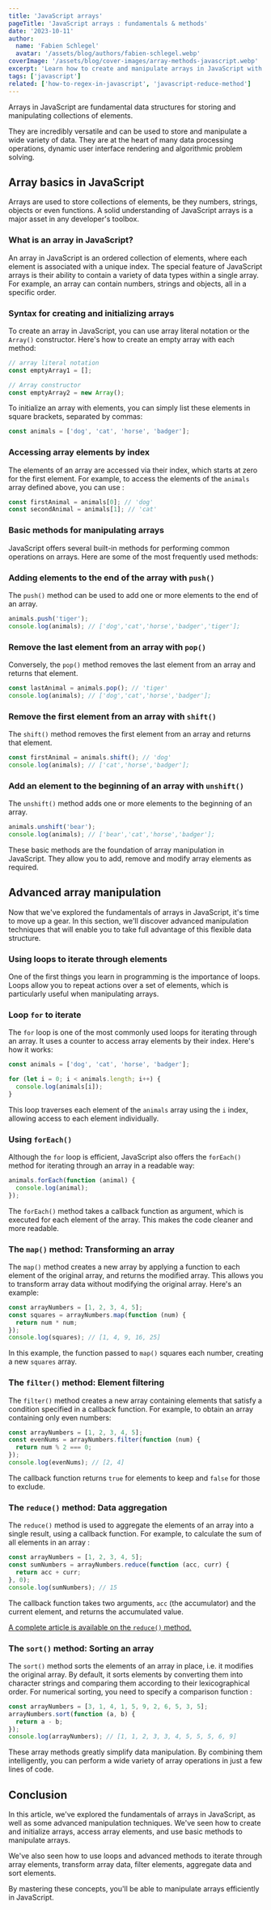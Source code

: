 ```yaml
---
title: 'JavaScript arrays'
pageTitle: 'JavaScript arrays : fundamentals & methods'
date: '2023-10-11'
author:
  name: 'Fabien Schlegel'
  avatar: '/assets/blog/authors/fabien-schlegel.webp'
coverImage: '/assets/blog/cover-images/array-methods-javascript.webp'
excerpt: 'Learn how to create and manipulate arrays in JavaScript with this comprehensive article. Discover the fundamentals of arrays, as well as advanced techniques for iterating, transforming, filtering, aggregating and sorting data.'
tags: ['javascript']
related: ['how-to-regex-in-javascript', 'javascript-reduce-method']
---
```


Arrays in JavaScript are fundamental data structures for storing and manipulating collections of elements.

They are incredibly versatile and can be used to store and manipulate a wide variety of data. They are at the heart of many data processing operations, dynamic user interface rendering and algorithmic problem solving.

## Array basics in JavaScript

Arrays are used to store collections of elements, be they numbers, strings, objects or even functions. A solid understanding of JavaScript arrays is a major asset in any developer's toolbox.

### What is an array in JavaScript?

An array in JavaScript is an ordered collection of elements, where each element is associated with a unique index. The special feature of JavaScript arrays is their ability to contain a variety of data types within a single array. For example, an array can contain numbers, strings and objects, all in a specific order.

### Syntax for creating and initializing arrays

To create an array in JavaScript, you can use array literal notation or the `Array()` constructor. Here's how to create an empty array with each method:

```javascript
// array literal notation
const emptyArray1 = [];

// Array constructor
const emptyArray2 = new Array();
```

To initialize an array with elements, you can simply list these elements in square brackets, separated by commas:

```javascript
const animals = ['dog', 'cat', 'horse', 'badger'];
```

### Accessing array elements by index

The elements of an array are accessed via their index, which starts at zero for the first element. For example, to access the elements of the `animals` array defined above, you can use :

```javascript
const firstAnimal = animals[0]; // 'dog'
const secondAnimal = animals[1]; // 'cat'
```

### Basic methods for manipulating arrays

JavaScript offers several built-in methods for performing common operations on arrays. Here are some of the most frequently used methods:

### Adding elements to the end of the array with `push()`

The `push()` method can be used to add one or more elements to the end of an array.

```javascript
animals.push('tiger');
console.log(animals); // ['dog','cat','horse','badger','tiger'];
```

### Remove the last element from an array with `pop()`

Conversely, the `pop()` method removes the last element from an array and returns that element.

```javascript
const lastAnimal = animals.pop(); // 'tiger'
console.log(animals); // ['dog','cat','horse','badger'];
```

### Remove the first element from an array with `shift()`

The `shift()` method removes the first element from an array and returns that element.

```javascript
const firstAnimal = animals.shift(); // 'dog'
console.log(animals); // ['cat','horse','badger'];
```

### Add an element to the beginning of an array with `unshift()`

The `unshift()` method adds one or more elements to the beginning of an array.

```javascript
animals.unshift('bear');
console.log(animals); // ['bear','cat','horse','badger'];
```

These basic methods are the foundation of array manipulation in JavaScript. They allow you to add, remove and modify array elements as required.

## Advanced array manipulation

Now that we've explored the fundamentals of arrays in JavaScript, it's time to move up a gear. In this section, we'll discover advanced manipulation techniques that will enable you to take full advantage of this flexible data structure.

### Using loops to iterate through elements

One of the first things you learn in programming is the importance of loops. Loops allow you to repeat actions over a set of elements, which is particularly useful when manipulating arrays.

### Loop `for` to iterate

The `for` loop is one of the most commonly used loops for iterating through an array. It uses a counter to access array elements by their index. Here's how it works:

```javascript
const animals = ['dog', 'cat', 'horse', 'badger'];

for (let i = 0; i < animals.length; i++) {
  console.log(animals[i]);
}
```

This loop traverses each element of the `animals` array using the `i` index, allowing access to each element individually.

### Using `forEach()`

Although the `for` loop is efficient, JavaScript also offers the `forEach()` method for iterating through an array in a readable way:

```javascript
animals.forEach(function (animal) {
  console.log(animal);
});
```

The `forEach()` method takes a callback function as argument, which is executed for each element of the array. This makes the code cleaner and more readable.

### The `map()` method: Transforming an array

The `map()` method creates a new array by applying a function to each element of the original array, and returns the modified array. This allows you to transform array data without modifying the original array. Here's an example:

```javascript
const arrayNumbers = [1, 2, 3, 4, 5];
const squares = arrayNumbers.map(function (num) {
  return num * num;
});
console.log(squares); // [1, 4, 9, 16, 25]
```

In this example, the function passed to `map()` squares each number, creating a new `squares` array.

### The `filter()` method: Element filtering

The `filter()` method creates a new array containing elements that satisfy a condition specified in a callback function. For example, to obtain an array containing only even numbers:

```javascript
const arrayNumbers = [1, 2, 3, 4, 5];
const evenNums = arrayNumbers.filter(function (num) {
  return num % 2 === 0;
});
console.log(evenNums); // [2, 4]
```

The callback function returns `true` for elements to keep and `false` for those to exclude.

### The `reduce()` method: Data aggregation

The `reduce()` method is used to aggregate the elements of an array into a single result, using a callback function. For example, to calculate the sum of all elements in an array :

```javascript
const arrayNumbers = [1, 2, 3, 4, 5];
const sumNumbers = arrayNumbers.reduce(function (acc, curr) {
  return acc + curr;
}, 0);
console.log(sumNumbers); // 15
```

The callback function takes two arguments, `acc` (the accumulator) and the current element, and returns the accumulated value.

[A complete article is available on the `reduce()` method.](/blog/javascript-reduce-method)

### The `sort()` method: Sorting an array

The `sort()` method sorts the elements of an array in place, i.e. it modifies the original array. By default, it sorts elements by converting them into character strings and comparing them according to their lexicographical order. For numerical sorting, you need to specify a comparison function :

```javascript
const arrayNumbers = [3, 1, 4, 1, 5, 9, 2, 6, 5, 3, 5];
arrayNumbers.sort(function (a, b) {
  return a - b;
});
console.log(arrayNumbers); // [1, 1, 2, 3, 3, 4, 5, 5, 5, 6, 9]
```

These array methods greatly simplify data manipulation. By combining them intelligently, you can perform a wide variety of array operations in just a few lines of code.

## Conclusion

In this article, we've explored the fundamentals of arrays in JavaScript, as well as some advanced manipulation techniques. We've seen how to create and initialize arrays, access array elements, and use basic methods to manipulate arrays.

We've also seen how to use loops and advanced methods to iterate through array elements, transform array data, filter elements, aggregate data and sort elements.

By mastering these concepts, you'll be able to manipulate arrays efficiently in JavaScript.
